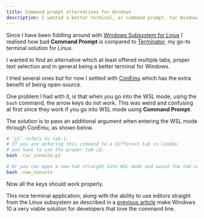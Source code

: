 ```yaml
---
title: Command prompt alternatives for Windows
description: I wanted a better terminal, or command prompt, for Windows so I installed ConEmu and am really happy with it.
---
```


Since I have been fiddling around with [Windows Subsystem for Linux](https://msdn.microsoft.com/en-gb/commandline/wsl/install_guide) I realised how bad **Command Prompt** is compared to [Terminator](https://gnometerminator.blogspot.co.uk/p/introduction.html), my go-to terminal solution for Linux.

I wanted to find an alternative which at least offered multiple tabs, proper text selection and in general being a better terminal for Windows.

I tried several ones but for now I settled with [ConEmu](https://conemu.github.io/) which has the extra benefit of being open-source.

One problem I had with it, is that when you go into the WSL mode, using the ```bash``` command, the arrow keys do not work. This was weird and confusing at first since they work if you go into WSL mode using **Command Prompt**.

The solution is to pass an additional argument when entering the WSL mode through ConEmu, as shown below.

```bash
# `p1` refers to tab-1.
# If you are entering this command to a different tab in ConEmu
# you have to use the proper tab-id.
bash -cur_console:p1

# Or you can open a new tab straight into WSL mode and avoid the tab-id
bash -new_console
```

Now all the keys should work properly.

This nice terminal application, along with the ability to use editors straight from the Linux subsystem as described in a [previous article](/articles/windows-linux-subsystem-editor-setup/) make Windows 10 a very viable solution for developers that love the command line.
